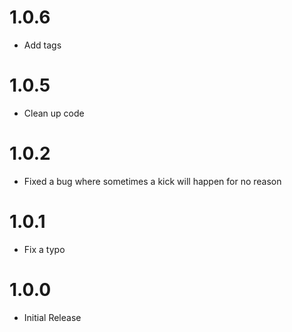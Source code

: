 # 1.0.6
- Add tags

# 1.0.5
- Clean up code

# 1.0.2
- Fixed a bug where sometimes a kick will happen for no reason

# 1.0.1
- Fix a typo

# 1.0.0
- Initial Release
